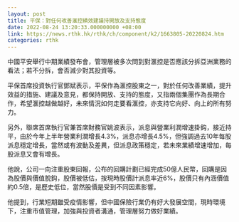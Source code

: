 ```yaml
---
layout: post
title: 平保：對任何改善滙控績效建議持開放及支持態度
date: 2022-08-24 13:20:33.000000000 +08:00
link: https://news.rthk.hk/rthk/ch/component/k2/1663805-20220824.htm
categories: rthk
---
```


中國平安舉行中期業績發布會，管理層被多次問到對滙控是否應該分拆亞洲業務的看法；若不分拆，會否減少對其投資等。

平保首席投資執行官鄧斌表示，平保作為滙控股東之一，對於任何改善業績，提升效益的措施、建議及意見，都保持開放、支持的態度，又指兩個集團作為長期合作，希望滙控越做越好，未來情況如何走要看滙控，亦支持它向好、向上的所有努力。

另外，聯席首席執行官兼首席財務官姚波表示，派息與營業利潤增速掛鈎，接近持平，由於今年上半年營業利潤增長4.3%，派息亦增長4.5%，但強調過去10年每股派息穩定增長，當然或有波動及差異，但派息政策穩定，若未來業績增速增加，每股派息又會有增長。

他說，公司一向注重股東回報，公布的回購計劃已經完成50億人民幣，回購是因為股價與價值脫鈎，股價被低估，按現時股價計派息率近6%，股價只有內涵價值約0.5倍，是歷史低位，當然股價是受到不同因素影響。

他提到，行業短期雖受疫情影響，但中國保險行業仍有好大發展空間，現時環境下，注重市值管理，加強與投資者溝通，管理層努力做好業績。
